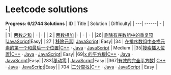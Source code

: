 # Leetcode solutions

**Progress: 6/2744 Solutions**
| ID | Title |        Solution   | Difficulty|
| ---| ------| -   | -  |     
| 1  | [两数之和](https://leetcode.cn/problems/two-sum/)  |       -       |-          |
| 2  |  [两数相加](https://leetcode.cn/problems/add-two-numbers/)   |-      | -     |      -    |
|26| [删除有序数组中的重复项](https://leetcode.cn/problems/remove-duplicates-from-sorted-array/) |[JavaScript](https://github.com/zjz2022/leetcode/blob/main/src/26.%20%E5%88%A0%E9%99%A4%E6%9C%89%E5%BA%8F%E6%95%B0%E7%BB%84%E4%B8%AD%E7%9A%84%E9%87%8D%E5%A4%8D%E9%A1%B9/res.js)|Easy|
| 27 | [移除元素](https://leetcode.cn/problems/remove-element/)| [JavaScript](https://github.com/zjz2022/leetcode/blob/main/src/27.%20%E7%A7%BB%E9%99%A4%E5%85%83%E7%B4%A0/res.js)| Easy|
|34  | [在排序数组中查找元素的第一个和最后一个位置](https://leetcode.cn/problems/find-first-and-last-position-of-element-in-sorted-array/)|[C++](https://github.com/zjz2022/leetcode/blob/main/src/34.%20%E5%9C%A8%E6%8E%92%E5%BA%8F%E6%95%B0%E7%BB%84%E4%B8%AD%E6%9F%A5%E6%89%BE%E5%85%83%E7%B4%A0%E7%9A%84%E7%AC%AC%E4%B8%80%E4%B8%AA%E5%92%8C%E6%9C%80%E5%90%8E%E4%B8%80%E4%B8%AA%E4%BD%8D%E7%BD%AE/res.cpp)  · [Java](https://github.com/zjz2022/leetcode/blob/main/src/34.%20%E5%9C%A8%E6%8E%92%E5%BA%8F%E6%95%B0%E7%BB%84%E4%B8%AD%E6%9F%A5%E6%89%BE%E5%85%83%E7%B4%A0%E7%9A%84%E7%AC%AC%E4%B8%80%E4%B8%AA%E5%92%8C%E6%9C%80%E5%90%8E%E4%B8%80%E4%B8%AA%E4%BD%8D%E7%BD%AE/res.java)  · [JavaScript](https://github.com/zjz2022/leetcode/blob/main/src/34.%20%E5%9C%A8%E6%8E%92%E5%BA%8F%E6%95%B0%E7%BB%84%E4%B8%AD%E6%9F%A5%E6%89%BE%E5%85%83%E7%B4%A0%E7%9A%84%E7%AC%AC%E4%B8%80%E4%B8%AA%E5%92%8C%E6%9C%80%E5%90%8E%E4%B8%80%E4%B8%AA%E4%BD%8D%E7%BD%AE/res.js) | Medium |
|35|[搜索插入位置](https://leetcode.cn/problems/search-insert-position/)|[C++](https://github.com/zjz2022/leetcode/blob/main/src/35.%20%E6%90%9C%E7%B4%A2%E6%8F%92%E5%85%A5%E4%BD%8D%E7%BD%AE/res.cpp)  · [Java](https://github.com/zjz2022/leetcode/blob/main/src/35.%20%E6%90%9C%E7%B4%A2%E6%8F%92%E5%85%A5%E4%BD%8D%E7%BD%AE/res.java)  · [JavaScript](https://github.com/zjz2022/leetcode/blob/main/src/35.%20%E6%90%9C%E7%B4%A2%E6%8F%92%E5%85%A5%E4%BD%8D%E7%BD%AE/res.js)| Easy|
|69|[x 的平方根](https://leetcode.cn/problems/sqrtx/)|[C++](https://github.com/zjz2022/leetcode/blob/main/src/69.%20x%20%E7%9A%84%E5%B9%B3%E6%96%B9%E6%A0%B9/res.cpp)  · [Java](https://github.com/zjz2022/leetcode/blob/main/src/69.%20x%20%E7%9A%84%E5%B9%B3%E6%96%B9%E6%A0%B9/res.java)  · [JavaScript](https://github.com/zjz2022/leetcode/blob/main/src/69.%20x%20%E7%9A%84%E5%B9%B3%E6%96%B9%E6%A0%B9/res.js)|Easy|
|283|[移动零](https://leetcode.cn/problems/move-zeroes/) | [JavaScript](https://github.com/zjz2022/leetcode/blob/main/src/283.%20%E7%A7%BB%E5%8A%A8%E9%9B%B6/res.js)|Easy|
|367|[有效的完全平方数](https://leetcode.cn/problems/valid-perfect-square/)| [C++](https://github.com/zjz2022/leetcode/blob/main/src/367.%20%E6%9C%89%E6%95%88%E7%9A%84%E5%AE%8C%E5%85%A8%E5%B9%B3%E6%96%B9%E6%95%B0/res.cpp)  · [Java](https://github.com/zjz2022/leetcode/blob/main/src/367.%20%E6%9C%89%E6%95%88%E7%9A%84%E5%AE%8C%E5%85%A8%E5%B9%B3%E6%96%B9%E6%95%B0/res.java)  · [JavaScript](https://github.com/zjz2022/leetcode/blob/main/src/367.%20%E6%9C%89%E6%95%88%E7%9A%84%E5%AE%8C%E5%85%A8%E5%B9%B3%E6%96%B9%E6%95%B0/res.js)|Easy|
| 704   |[二分查找](https://leetcode.cn/problems/binary-search/)|[C++](https://github.com/zjz2022/leetcode/blob/main/src/704.%20%E4%BA%8C%E5%88%86%E6%9F%A5%E6%89%BE/res.cpp)  · [Java](https://github.com/zjz2022/leetcode/blob/main/src/704.%20%E4%BA%8C%E5%88%86%E6%9F%A5%E6%89%BE/res.java)  · [JavaScript](https://github.com/zjz2022/LeetCode-with-JavaScript/blob/main/src/704.%20%E4%BA%8C%E5%88%86%E6%9F%A5%E6%89%BE/res.js) |  Easy   |        
